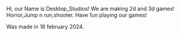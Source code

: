 Hi, our Name is Desktop_Studios!
We are making 2d and 3d games!
Horror,Jump n run,shooter.
Have fun playing our games!

Was made in 18 february 2024.

<!---
Desktop-Studios32/Desktop-Studios32 is a ✨ special ✨ repository because its `README.md` (this file) appears on your GitHub profile.
You can click the Preview link to take a look at your changes.
--->
